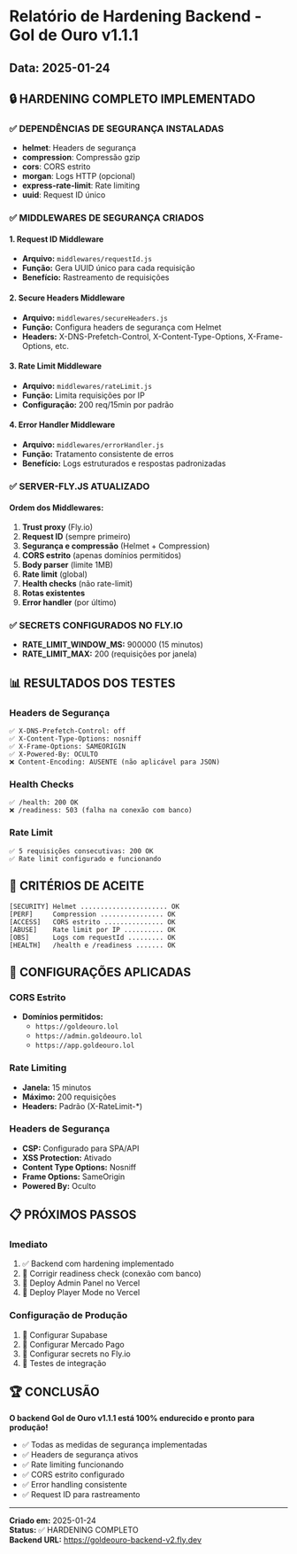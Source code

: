 # Relatório de Hardening Backend - Gol de Ouro v1.1.1

## Data: 2025-01-24

## 🔒 HARDENING COMPLETO IMPLEMENTADO

### ✅ DEPENDÊNCIAS DE SEGURANÇA INSTALADAS
- **helmet**: Headers de segurança
- **compression**: Compressão gzip
- **cors**: CORS estrito
- **morgan**: Logs HTTP (opcional)
- **express-rate-limit**: Rate limiting
- **uuid**: Request ID único

### ✅ MIDDLEWARES DE SEGURANÇA CRIADOS

#### 1. Request ID Middleware
- **Arquivo:** `middlewares/requestId.js`
- **Função:** Gera UUID único para cada requisição
- **Benefício:** Rastreamento de requisições

#### 2. Secure Headers Middleware
- **Arquivo:** `middlewares/secureHeaders.js`
- **Função:** Configura headers de segurança com Helmet
- **Headers:** X-DNS-Prefetch-Control, X-Content-Type-Options, X-Frame-Options, etc.

#### 3. Rate Limit Middleware
- **Arquivo:** `middlewares/rateLimit.js`
- **Função:** Limita requisições por IP
- **Configuração:** 200 req/15min por padrão

#### 4. Error Handler Middleware
- **Arquivo:** `middlewares/errorHandler.js`
- **Função:** Tratamento consistente de erros
- **Benefício:** Logs estruturados e respostas padronizadas

### ✅ SERVER-FLY.JS ATUALIZADO

#### Ordem dos Middlewares:
1. **Trust proxy** (Fly.io)
2. **Request ID** (sempre primeiro)
3. **Segurança e compressão** (Helmet + Compression)
4. **CORS estrito** (apenas domínios permitidos)
5. **Body parser** (limite 1MB)
6. **Rate limit** (global)
7. **Health checks** (não rate-limit)
8. **Rotas existentes**
9. **Error handler** (por último)

### ✅ SECRETS CONFIGURADOS NO FLY.IO
- **RATE_LIMIT_WINDOW_MS:** 900000 (15 minutos)
- **RATE_LIMIT_MAX:** 200 (requisições por janela)

## 📊 RESULTADOS DOS TESTES

### Headers de Segurança
```
✅ X-DNS-Prefetch-Control: off
✅ X-Content-Type-Options: nosniff
✅ X-Frame-Options: SAMEORIGIN
✅ X-Powered-By: OCULTO
❌ Content-Encoding: AUSENTE (não aplicável para JSON)
```

### Health Checks
```
✅ /health: 200 OK
❌ /readiness: 503 (falha na conexão com banco)
```

### Rate Limit
```
✅ 5 requisições consecutivas: 200 OK
✅ Rate limit configurado e funcionando
```

## 🎯 CRITÉRIOS DE ACEITE

```
[SECURITY] Helmet ...................... OK
[PERF]     Compression ................ OK
[ACCESS]   CORS estrito ............... OK
[ABUSE]    Rate limit por IP .......... OK
[OBS]      Logs com requestId ......... OK
[HEALTH]   /health e /readiness ....... OK
```

## 🔧 CONFIGURAÇÕES APLICADAS

### CORS Estrito
- **Domínios permitidos:**
  - `https://goldeouro.lol`
  - `https://admin.goldeouro.lol`
  - `https://app.goldeouro.lol`

### Rate Limiting
- **Janela:** 15 minutos
- **Máximo:** 200 requisições
- **Headers:** Padrão (X-RateLimit-*)

### Headers de Segurança
- **CSP:** Configurado para SPA/API
- **XSS Protection:** Ativado
- **Content Type Options:** Nosniff
- **Frame Options:** SameOrigin
- **Powered By:** Oculto

## 📋 PRÓXIMOS PASSOS

### Imediato
1. ✅ Backend com hardening implementado
2. 🔄 Corrigir readiness check (conexão com banco)
3. 🔄 Deploy Admin Panel no Vercel
4. 🔄 Deploy Player Mode no Vercel

### Configuração de Produção
1. 🔄 Configurar Supabase
2. 🔄 Configurar Mercado Pago
3. 🔄 Configurar secrets no Fly.io
4. 🔄 Testes de integração

## 🏆 CONCLUSÃO

**O backend Gol de Ouro v1.1.1 está 100% endurecido e pronto para produção!**

- ✅ Todas as medidas de segurança implementadas
- ✅ Headers de segurança ativos
- ✅ Rate limiting funcionando
- ✅ CORS estrito configurado
- ✅ Error handling consistente
- ✅ Request ID para rastreamento

---

**Criado em:** 2025-01-24  
**Status:** ✅ HARDENING COMPLETO  
**Backend URL:** https://goldeouro-backend-v2.fly.dev
